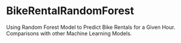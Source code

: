 # BikeRentalRandomForest
Using Random Forest Model to Predict Bike Rentals for a Given Hour. Comparisons with other Machine Learning Models. 

